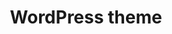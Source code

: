---
title: 'WordPress theme'
slug: '/wordpress-theme'
description: 'Get a professionally crafted custom WordPress theme. No off-the-shelf solutions here.'
order: 1
image: 'wordpress'
type: 'services'
---